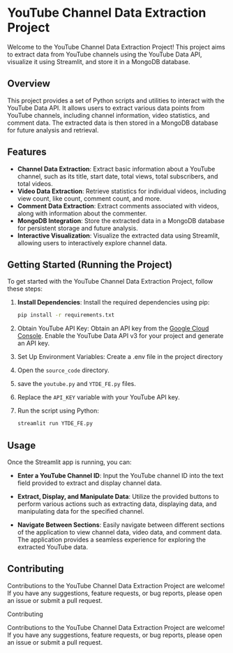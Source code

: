 # YouTube Channel Data Extraction Project

Welcome to the YouTube Channel Data Extraction Project! This project aims to extract data from YouTube channels using the YouTube Data API, visualize it using Streamlit, and store it in a MongoDB database.

## Overview

This project provides a set of Python scripts and utilities to interact with the YouTube Data API. It allows users to extract various data points from YouTube channels, including channel information, video statistics, and comment data. The extracted data is then stored in a MongoDB database for future analysis and retrieval.

## Features

- **Channel Data Extraction**: Extract basic information about a YouTube channel, such as its title, start date, total views, total subscribers, and total videos.
- **Video Data Extraction**: Retrieve statistics for individual videos, including view count, like count, comment count, and more.
- **Comment Data Extraction**: Extract comments associated with videos, along with information about the commenter.
- **MongoDB Integration**: Store the extracted data in a MongoDB database for persistent storage and future analysis.
- **Interactive Visualization**: Visualize the extracted data using Streamlit, allowing users to interactively explore channel data.

## Getting Started (Running the Project)

To get started with the YouTube Channel Data Extraction Project, follow these steps:

1. **Install Dependencies**: Install the required dependencies using pip:

   ```bash
   pip install -r requirements.txt
   
2. Obtain YouTube API Key: Obtain an API key from the [Google Cloud Console](https://console.cloud.google.com/). Enable the YouTube Data API v3 for your project and generate an API key.

3. Set Up Environment Variables: Create a .env file in the project directory 

4. Open the `source_code` directory.
   
5. save the `youtube.py` and `YTDE_FE.py` files.

6. Replace the `API_KEY` variable with your YouTube API key.

7. Run the script using Python:

   ```bash
   streamlit run YTDE_FE.py


## Usage

Once the Streamlit app is running, you can:

- **Enter a YouTube Channel ID**: Input the YouTube channel ID into the text field provided to extract and display channel data.

- **Extract, Display, and Manipulate Data**: Utilize the provided buttons to perform various actions such as extracting data, displaying data, and manipulating data for the specified channel.

- **Navigate Between Sections**: Easily navigate between different sections of the application to view channel data, video data, and comment data. The application provides a seamless experience for exploring the extracted YouTube data.


## Contributing

Contributions to the YouTube Channel Data Extraction Project are welcome! If you have any suggestions, feature requests, or bug reports, please open an issue or submit a pull request.

Contributing

Contributions to the YouTube Channel Data Extraction Project are welcome! If you have any suggestions, feature requests, or bug reports, please open an issue or submit a pull request.
